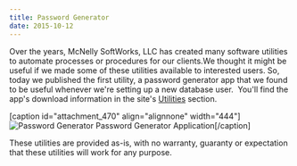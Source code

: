 ```yaml
---
title: Password Generator
date: 2015-10-12
---
```


Over the years, McNelly SoftWorks, LLC has created many software utilities to automate processes or procedures for our clients.We thought it might be useful if we made some of these utilities available to interested users. So, today we published the first utility, a password generator app that we found to be useful whenever we're setting up a new database user.  You'll find the app's download information in the site's [Utilities](http://www.mcnellysoftworks.com/utilities/) section.

\[caption id="attachment\_470" align="alignnone" width="444"\]![Password Generator](images/password_generator_1.png) Password Generator Application\[/caption\]

These utilities are provided as-is, with no warranty, guaranty or expectation that these utilities will work for any purpose.
